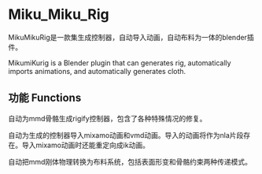 # Miku_Miku_Rig
MikuMikuRig是一款集生成控制器，自动导入动画，自动布料为一体的blender插件。

MikumiKurig is a Blender plugin that can generates rig, automatically imports animations, and automatically generates cloth.

## 功能 Functions
自动为mmd骨骼生成rigify控制器，包含了各种特殊情况的修复。

自动为生成的控制器导入mixamo动画和vmd动画。导入的动画将作为nla片段存在。导入mixamo动画时还能重定向成ik动画。

自动把mmd刚体物理转换为布料系统，包括表面形变和骨骼约束两种传递模式。
